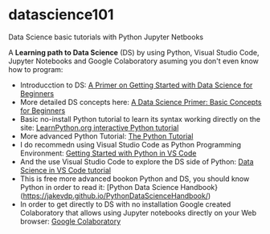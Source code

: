 # datascience101 
Data Science basic tutorials with Python Jupyter Netbooks

A **Learning path to Data Science** (DS) by using Python, Visual Studio Code, Jupyter Notebooks and Google Colaboratory asuming you don't even know how to program:
- Introducction to DS: [A Primer on Getting Started with Data Science for Beginners](https://www.analyticsvidhya.com/blog/2020/11/a-primer-on-getting-started-with-data-science-for-beginners/)
- More detailed DS concepts here: [A Data Science Primer: Basic Concepts for Beginners](https://www.linkedin.com/pulse/data-science-primer-basic-concepts-beginners-matthew-mayo/)
- Basic no-install Python tutorial to learn its syntax working directly on the site: [LearnPython.org interactive Python tutorial](https://www.learnpython.org/) 
- More advanced Python Tutorial: [The Python Tutorial](https://docs.python.org/3/tutorial/)
- I do recommedn using Visual Studio Code as Python Programming Environment: [Getting Started with Python in VS Code](https://code.visualstudio.com/docs/python/python-tutorial)
- And the use Visual Studio Code to explore the DS side of Python: [Data Science in VS Code tutorial](https://code.visualstudio.com/docs/datascience/data-science-tutorial)
- This is free more advanced bookon Python and DS, you should know Python in order to read it: [Python Data Science Handbook}(https://jakevdp.github.io/PythonDataScienceHandbook/)
- In order to get directly to DS with no installation Google created Colaboratory that allows using Jupyter notebooks directly on your Web browser: [Google Colaboratory](https://colab.research.google.com/notebooks/intro.ipynb)
